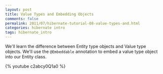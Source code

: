 ```yaml
---           
layout: post
title: Value Types and Embedding Objects
comments: false
permalink: 2011/07/hibernate-tutorial-08-value-types-and.html
categories: hibernate intro
tags: hibernate_intro
---
```


We'll learn the difference between Entity type objects and Value type objects. We'll use the `@Embeddable` annotation to embed a value type object into our Entity class.

{% youtube c2abcy0Q1a0 %}